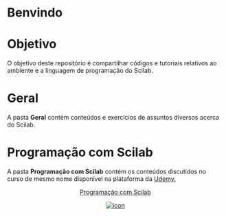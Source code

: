 # Benvindo

# Objetivo
 O objetivo deste repositório é compartilhar códigos e tutoriais relativos ao ambiente e a linguagem de programação do Scilab.
 
# Geral
 <p>A pasta <b>Geral</b> contém conteúdos e exercícios de assuntos diversos acerca do Scilab.
	
# Programação com Scilab 
<p>A pasta <b>Programação com Scilab</b> contém os conteúdos discutidos no curso de mesmo nome disponível na plataforma da
	<a target='new' href="https://click.linksynergy.com/fs-bin/click?id=MaufOVPBmz4&offerid=507388.12908&type=3&subid=0"> Udemy.</a><img border="0" width="1" alt="" height="1" src="https://ad.linksynergy.com/fs-bin/show?id=MaufOVPBmz4&bids=507388.12908&type=3&subid=0" >
<center><a href="https://www.udemy.com/course/aprenda-programacao-de-computadores-com-o-scilab/?referralCode=66378AFA4F4448BA427F" target="new"><p>
	Programação com Scilab
	</p><img alt="icon" border="0" src="https://img-a.udemycdn.com/course/240x135/757788_5249_19.jpg"></a></center>


